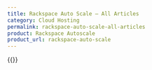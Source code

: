 ```yaml
---
title: Rackspace Auto Scale – All Articles
category: Cloud Hosting
permalink: rackspace-auto-scale-all-articles
product: Rackspace Autoscale
product_url: rackspace-auto-scale
---
```



{{<list product_url="rackspace-auto-scale">}}
